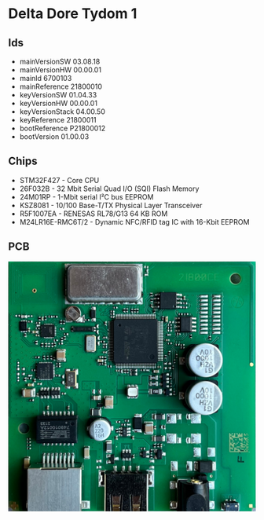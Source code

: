 # Delta Dore Tydom 1

## Ids

* mainVersionSW 03.08.18
* mainVersionHW 00.00.01
* mainId 6700103
* mainReference 21800010
* keyVersionSW 01.04.33
* keyVersionHW 00.00.01
* keyVersionStack 04.00.50
* keyReference 21800011
* bootReference P21800012
* bootVersion 01.00.03

## Chips

* STM32F427 - Core CPU
* 26F032B - 32 Mbit Serial Quad I/O (SQI) Flash Memory
* 24M01RP - 1-Mbit serial I²C bus EEPROM
* KSZ8081 - 10/100 Base-T/TX Physical Layer Transceiver
* R5F1007EA - RENESAS RL78/G13 64 KB ROM
* M24LR16E-RMC6T/2 - Dynamic NFC/RFID tag IC with 16-Kbit EEPROM

## PCB

![TOP](img/Tydom_1_top.png)
